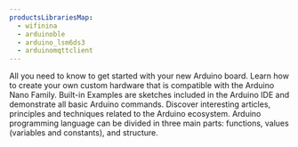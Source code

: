 ```yaml
---
productsLibrariesMap:
  - wifinina
  - arduinoble
  - arduino_lsm6ds3
  - arduinomqttclient
---
```


<EssentialsColumn title="First Steps">
  <EssentialElement title="Quickstart Guide" type="getting-started" link="/software/ide-v2/tutorials/ide-v2-board-manager">
    All you need to know to get started with your new Arduino board.
  </EssentialElement>

  <EssentialElement title="Nano Hardware Design Guide" type="tutorial" link="/learn/hardware/nano-pcb-guide">
    Learn how to create your own custom hardware that is compatible with the Arduino Nano Family.
  </EssentialElement>

</EssentialsColumn>

<EssentialsColumn title="Arduino Basics">
  <EssentialElement title="Built-in Examples" type="tutorial" link="/built-in-examples/">
    Built-in Examples are sketches included in the Arduino IDE and demonstrate all basic Arduino commands.
  </EssentialElement>
  <EssentialElement title="Learn" type="resource" link="/learn/">
    Discover interesting articles, principles and techniques related to the Arduino ecosystem.
  </EssentialElement>
  <EssentialElement title="Language References" type="resource" link="https://www.arduino.cc/reference/en/">
  Arduino programming language can be divided in three main parts: functions, values (variables and constants), and structure.
  </EssentialElement>
</EssentialsColumn>